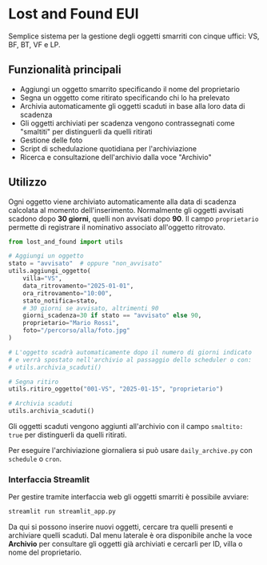 # Lost and Found EUI

Semplice sistema per la gestione degli oggetti smarriti con cinque uffici:
VS, BF, BT, VF e LP.

## Funzionalità principali

- Aggiungi un oggetto smarrito specificando il nome del proprietario
- Segna un oggetto come ritirato specificando chi lo ha prelevato
- Archivia automaticamente gli oggetti scaduti in base alla loro data di
  scadenza
- Gli oggetti archiviati per scadenza vengono contrassegnati come
  "smaltiti" per distinguerli da quelli ritirati
- Gestione delle foto
- Script di schedulazione quotidiana per l'archiviazione
- Ricerca e consultazione dell'archivio dalla voce "Archivio"

## Utilizzo

Ogni oggetto viene archiviato automaticamente alla data di scadenza
calcolata al momento dell'inserimento. Normalmente gli oggetti avvisati
scadono dopo **30 giorni**, quelli non avvisati dopo **90**. Il campo
`proprietario` permette di registrare il nominativo associato all'oggetto
ritrovato.

```python
from lost_and_found import utils

# Aggiungi un oggetto
stato = "avvisato"  # oppure "non_avvisato"
utils.aggiungi_oggetto(
    villa="VS",
    data_ritrovamento="2025-01-01",
    ora_ritrovamento="10:00",
    stato_notifica=stato,
    # 30 giorni se avvisato, altrimenti 90
    giorni_scadenza=30 if stato == "avvisato" else 90,
    proprietario="Mario Rossi",
    foto="/percorso/alla/foto.jpg"
)

# L'oggetto scadrà automaticamente dopo il numero di giorni indicato
# e verrà spostato nell'archivio al passaggio dello scheduler o con:
# utils.archivia_scaduti()

# Segna ritiro
utils.ritiro_oggetto("001-VS", "2025-01-15", "proprietario")

# Archivia scaduti
utils.archivia_scaduti()
```

Gli oggetti scaduti vengono aggiunti all'archivio con il campo
`smaltito: true` per distinguerli da quelli ritirati.

Per eseguire l'archiviazione giornaliera si può usare `daily_archive.py` con `schedule` o `cron`.

### Interfaccia Streamlit

Per gestire tramite interfaccia web gli oggetti smarriti è possibile avviare:

```bash
streamlit run streamlit_app.py
```

Da qui si possono inserire nuovi oggetti, cercare tra quelli presenti e
archiviare quelli scaduti. Dal menu laterale è ora disponibile anche la
voce **Archivio** per consultare gli oggetti già archiviati e cercarli per
ID, villa o nome del proprietario.

